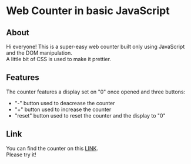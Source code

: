 # Web Counter in basic JavaScript

## About
Hi everyone! This is a super-easy web counter built only using JavaScript and the DOM manipulation.  
A little bit of CSS is used to make it prettier.

## Features
The counter features a display set on "0" once opened and three buttons:
* "-" button used to deacrease the counter
* "+" button used to increase the counter
* "reset" button used to reset the counter and the display to "0"

## Link
You can find the counter on this [LINK](https://fantastic-web-counter1.netlify.app/).  
Please try it!
